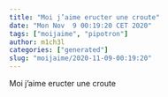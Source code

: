 ```yaml
---
title: "Moi j’aime eructer une croute"
date: "Mon Nov  9 00:19:20 CET 2020"
tags: ["moijaime", "pipotron"]
author: m1ch3l
categories: ["generated"]
slug: "moijaime/2020-11-09-00:19:20"
---
```


Moi j’aime eructer une croute

